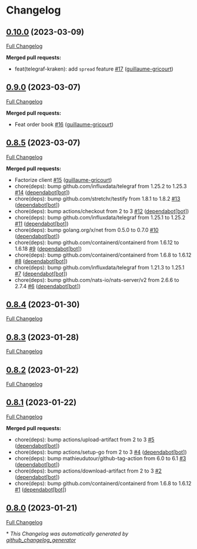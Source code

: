 # Changelog

## [0.10.0](https://github.com/guillaume-gricourt/telegraf-kraken/tree/0.10.0) (2023-03-09)

[Full Changelog](https://github.com/guillaume-gricourt/telegraf-kraken/compare/0.9.0...0.10.0)

**Merged pull requests:**

- feat\(telegraf-kraken\): add `spread` feature [\#17](https://github.com/guillaume-gricourt/telegraf-kraken/pull/17) ([guillaume-gricourt](https://github.com/guillaume-gricourt))

## [0.9.0](https://github.com/guillaume-gricourt/telegraf-kraken/tree/0.9.0) (2023-03-07)

[Full Changelog](https://github.com/guillaume-gricourt/telegraf-kraken/compare/0.8.5...0.9.0)

**Merged pull requests:**

- Feat order book [\#16](https://github.com/guillaume-gricourt/telegraf-kraken/pull/16) ([guillaume-gricourt](https://github.com/guillaume-gricourt))

## [0.8.5](https://github.com/guillaume-gricourt/telegraf-kraken/tree/0.8.5) (2023-03-07)

[Full Changelog](https://github.com/guillaume-gricourt/telegraf-kraken/compare/0.8.4...0.8.5)

**Merged pull requests:**

- Factorize client [\#15](https://github.com/guillaume-gricourt/telegraf-kraken/pull/15) ([guillaume-gricourt](https://github.com/guillaume-gricourt))
- chore\(deps\): bump github.com/influxdata/telegraf from 1.25.2 to 1.25.3 [\#14](https://github.com/guillaume-gricourt/telegraf-kraken/pull/14) ([dependabot[bot]](https://github.com/apps/dependabot))
- chore\(deps\): bump github.com/stretchr/testify from 1.8.1 to 1.8.2 [\#13](https://github.com/guillaume-gricourt/telegraf-kraken/pull/13) ([dependabot[bot]](https://github.com/apps/dependabot))
- chore\(deps\): bump actions/checkout from 2 to 3 [\#12](https://github.com/guillaume-gricourt/telegraf-kraken/pull/12) ([dependabot[bot]](https://github.com/apps/dependabot))
- chore\(deps\): bump github.com/influxdata/telegraf from 1.25.1 to 1.25.2 [\#11](https://github.com/guillaume-gricourt/telegraf-kraken/pull/11) ([dependabot[bot]](https://github.com/apps/dependabot))
- chore\(deps\): bump golang.org/x/net from 0.5.0 to 0.7.0 [\#10](https://github.com/guillaume-gricourt/telegraf-kraken/pull/10) ([dependabot[bot]](https://github.com/apps/dependabot))
- chore\(deps\): bump github.com/containerd/containerd from 1.6.12 to 1.6.18 [\#9](https://github.com/guillaume-gricourt/telegraf-kraken/pull/9) ([dependabot[bot]](https://github.com/apps/dependabot))
- chore\(deps\): bump github.com/containerd/containerd from 1.6.8 to 1.6.12 [\#8](https://github.com/guillaume-gricourt/telegraf-kraken/pull/8) ([dependabot[bot]](https://github.com/apps/dependabot))
- chore\(deps\): bump github.com/influxdata/telegraf from 1.21.3 to 1.25.1 [\#7](https://github.com/guillaume-gricourt/telegraf-kraken/pull/7) ([dependabot[bot]](https://github.com/apps/dependabot))
- chore\(deps\): bump github.com/nats-io/nats-server/v2 from 2.6.6 to 2.7.4 [\#6](https://github.com/guillaume-gricourt/telegraf-kraken/pull/6) ([dependabot[bot]](https://github.com/apps/dependabot))

## [0.8.4](https://github.com/guillaume-gricourt/telegraf-kraken/tree/0.8.4) (2023-01-30)

[Full Changelog](https://github.com/guillaume-gricourt/telegraf-kraken/compare/0.8.3...0.8.4)

## [0.8.3](https://github.com/guillaume-gricourt/telegraf-kraken/tree/0.8.3) (2023-01-28)

[Full Changelog](https://github.com/guillaume-gricourt/telegraf-kraken/compare/0.8.2...0.8.3)

## [0.8.2](https://github.com/guillaume-gricourt/telegraf-kraken/tree/0.8.2) (2023-01-22)

[Full Changelog](https://github.com/guillaume-gricourt/telegraf-kraken/compare/0.8.1...0.8.2)

## [0.8.1](https://github.com/guillaume-gricourt/telegraf-kraken/tree/0.8.1) (2023-01-22)

[Full Changelog](https://github.com/guillaume-gricourt/telegraf-kraken/compare/0.8.0...0.8.1)

**Merged pull requests:**

- chore\(deps\): bump actions/upload-artifact from 2 to 3 [\#5](https://github.com/guillaume-gricourt/telegraf-kraken/pull/5) ([dependabot[bot]](https://github.com/apps/dependabot))
- chore\(deps\): bump actions/setup-go from 2 to 3 [\#4](https://github.com/guillaume-gricourt/telegraf-kraken/pull/4) ([dependabot[bot]](https://github.com/apps/dependabot))
- chore\(deps\): bump mathieudutour/github-tag-action from 6.0 to 6.1 [\#3](https://github.com/guillaume-gricourt/telegraf-kraken/pull/3) ([dependabot[bot]](https://github.com/apps/dependabot))
- chore\(deps\): bump actions/download-artifact from 2 to 3 [\#2](https://github.com/guillaume-gricourt/telegraf-kraken/pull/2) ([dependabot[bot]](https://github.com/apps/dependabot))
- chore\(deps\): bump github.com/containerd/containerd from 1.6.8 to 1.6.12 [\#1](https://github.com/guillaume-gricourt/telegraf-kraken/pull/1) ([dependabot[bot]](https://github.com/apps/dependabot))

## [0.8.0](https://github.com/guillaume-gricourt/telegraf-kraken/tree/0.8.0) (2023-01-21)

[Full Changelog](https://github.com/guillaume-gricourt/telegraf-kraken/compare/f4b383b8336a6ecf8e2758e1bed57d4e83ddd228...0.8.0)



\* *This Changelog was automatically generated by [github_changelog_generator](https://github.com/github-changelog-generator/github-changelog-generator)*

